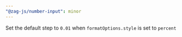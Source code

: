 ```yaml
---
"@zag-js/number-input": minor
---
```


Set the default step to `0.01` when `formatOptions.style` is set to `percent`
